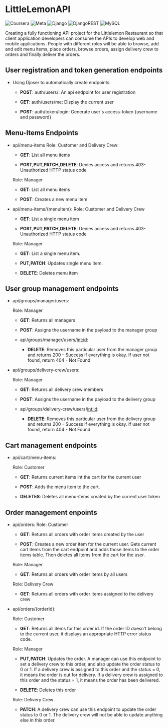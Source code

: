 # LittleLemonAPI
![Coursera](https://img.shields.io/badge/Coursera-%230056D2.svg?style=for-the-badge&logo=Coursera&logoColor=white)
![Meta](https://img.shields.io/badge/Meta-0668E1?style=flat&logo=meta&logoColor=white)
![Django](https://img.shields.io/badge/Django-092e20?style=flat&logo=django&logoColor=white)
![DjangoREST](https://img.shields.io/badge/DJANGO-REST-ff1709?style=for-the-badge&logo=django&logoColor=white&color=ff1709&labelColor=gray)
![MySQL](https://img.shields.io/badge/mysql-%2300f.svg?style=for-the-badge&logo=mysql&logoColor=white)

Creating a fully functioning API project for the Littlelemon Restaurant so that client application developers can consume the APIs to develop web and mobile applications. People with different roles will be able to browse, add and edit menu items, place orders, browse orders, assign delivery crew to orders and finally deliver the orders.

## User registration and token generation endpoints
- Using Djoser to automatically create endpoints

    - **POST**: auth/users/: An api endpoint for user registration

    - **GET**:  auth/users/me: Display the current user

    - **POST**: auth/token/login: Generate user's access-token {username and password}


## Menu-Items Endpoints
- api/menu-items 
    Role: Customer and Delivery Crew:

    - **GET**: List all menu items

    - **POST,PUT,PATCH,DELETE**: Denies access and returns 403-Unauthorized HTTP status code

    Role: Manager

    - **GET**: List all menu items
    
    - **POST**: Creates a new menu item

- api/menu-items/{menuItem}:
    Role: Customer and Delivery Crew

    - **GET**: List a single menu item

    - **POST,PUT,PATCH,DELETE**: Denies access and returns 403-Unauthorized HTTP status code

    Role: Manager

    - **GET**: List a single menu item.

    - **PUT,PATCH**: Updates single menu item.

    - **DELETE**: Deletes menu item  

## User group management endpoints

- api/groups/manager/users:

    Role: Manager

    - **GET**: Returns all managers

    - **POST**: Assigns the username in the payload to the manager group

    - api/groups/manager/users/<int:id>:

        - **DELETE**: Removes this particular user from the manager group and returns 200 – Success if everything is okay. If user not found, return 404 - Not Found


- api/groups/delivery-crew/users:

    Role: Manager

    - **GET**: Returns all delivery crew members

    - **POST**: Assigns the username in the payload to the delivery group

    - api/groups/delivery-crew/users/<int:id>:

        - **DELETE**: Removes this particular user from the delivery group and returns 200 – Success if everything is okay. If user not found, return 404 - Not Found


## Cart management endpoints

- api/cart/menu-items:

    Role: Customer

    - **GET**: Returns current items int the cart for the current user 
    
    - **POST**: Adds the menu item to the cart.

    - **DELETES**: Deletes all menu-items created by the current user token

## Order management enpoints

- api/orders:
    Role: Customer

    - **GET**: Returns all orders with order items created by the user

    - **POST**: Creates a new order item for the current user. Gets current cart items from the cart endpoint and adds those items to the order items table. Then deletes all items from the cart for the user.

    Role: Manager

    - **GET**: 	Returns all orders with order items by all users

    Role: Delivery Crew

    - **GET**: Returns all orders with order items assigned to the delivery crew

- api/orders/{orderId}:

    Role: Customer

    - **GET**: Returns all items for this order id. If the order ID doesn’t belong to the current user, it displays an appropriate HTTP error status code.

    Role: Manager

    - **PUT,PATCH**: Updates the order. A manager can use this endpoint to set a delivery crew to this order, and also update the order status to 0 or 1. If a delivery crew is assigned to this order and the status = 0, it means the order is out for delivery. If a delivery crew is assigned to this order and the status = 1, it means the order has been delivered.

    - **DELETE**: Deletes this order

    Role: Delivery Crew

    - **PATCH**: A delivery crew can use this endpoint to update the order status to 0 or 1. The delivery crew will not be able to update anything else in this order.







